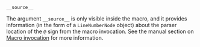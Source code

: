```
__source__
```

The argument `__source__` is only visible inside the macro, and it provides information (in the form of a `LineNumberNode` object) about the parser location of the `@` sign from the macro invocation. See the manual section on [Macro invocation](@ref) for more information.
